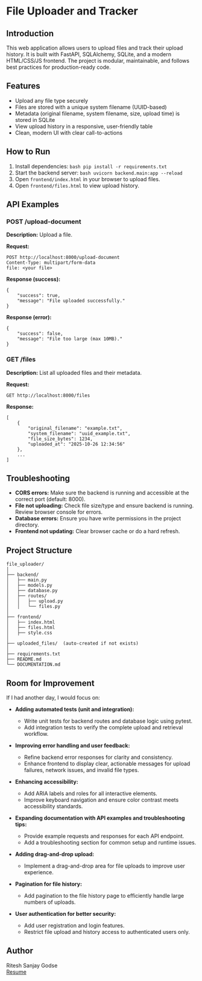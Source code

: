 # File Uploader and Tracker

## Introduction
This web application allows users to upload files and track their upload history. It is built with FastAPI, SQLAlchemy, SQLite, and a modern HTML/CSS/JS frontend. The project is modular, maintainable, and follows best practices for production-ready code.

## Features
- Upload any file type securely
- Files are stored with a unique system filename (UUID-based)
- Metadata (original filename, system filename, size, upload time) is stored in SQLite
- View upload history in a responsive, user-friendly table
- Clean, modern UI with clear call-to-actions


## How to Run
1. Install dependencies:
		```bash
		pip install -r requirements.txt
		```
2. Start the backend server:
		```bash
		uvicorn backend.main:app --reload
		```
3. Open `frontend/index.html` in your browser to upload files.
4. Open `frontend/files.html` to view upload history.

## API Examples

### POST /upload-document
**Description:** Upload a file.

**Request:**
```
POST http://localhost:8000/upload-document
Content-Type: multipart/form-data
file: <your file>
```
**Response (success):**
```
{
	"success": true,
	"message": "File uploaded successfully."
}
```
**Response (error):**
```
{
	"success": false,
	"message": "File too large (max 10MB)."
}
```

### GET /files
**Description:** List all uploaded files and their metadata.

**Request:**
```
GET http://localhost:8000/files
```
**Response:**
```
[
	{
		"original_filename": "example.txt",
		"system_filename": "uuid_example.txt",
		"file_size_bytes": 1234,
		"uploaded_at": "2025-10-26 12:34:56"
	},
	...
]
```

## Troubleshooting

- **CORS errors:** Make sure the backend is running and accessible at the correct port (default: 8000).
- **File not uploading:** Check file size/type and ensure backend is running. Review browser console for errors.
- **Database errors:** Ensure you have write permissions in the project directory.
- **Frontend not updating:** Clear browser cache or do a hard refresh.

## Project Structure
```
file_uploader/
│
├── backend/
│   ├── main.py
│   ├── models.py
│   ├── database.py
│   ├── routes/
│   │   ├── upload.py
│   │   └── files.py
│
├── frontend/
│   ├── index.html
│   ├── files.html
│   ├── style.css
│
├── uploaded_files/  (auto-created if not exists)
│
├── requirements.txt
├── README.md
└── DOCUMENTATION.md
```


## Room for Improvement
If I had another day, I would focus on:

- **Adding automated tests (unit and integration):**
	- Write unit tests for backend routes and database logic using pytest.
	- Add integration tests to verify the complete upload and retrieval workflow.

- **Improving error handling and user feedback:**
	- Refine backend error responses for clarity and consistency.
	- Enhance frontend to display clear, actionable messages for upload failures, network issues, and invalid file types.

- **Enhancing accessibility:**
	- Add ARIA labels and roles for all interactive elements.
	- Improve keyboard navigation and ensure color contrast meets accessibility standards.

- **Expanding documentation with API examples and troubleshooting tips:**
	- Provide example requests and responses for each API endpoint.
	- Add a troubleshooting section for common setup and runtime issues.

- **Adding drag-and-drop upload:**
	- Implement a drag-and-drop area for file uploads to improve user experience.

- **Pagination for file history:**
	- Add pagination to the file history page to efficiently handle large numbers of uploads.

- **User authentication for better security:**
	- Add user registration and login features.
	- Restrict file upload and history access to authenticated users only.

## Author
Ritesh Sanjay Godse  
[Resume](https://shorturl.at/7l10g)
